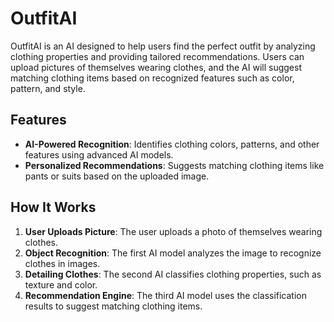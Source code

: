 # OutfitAI

OutfitAI is an AI designed to help users find the perfect outfit by analyzing clothing properties and providing tailored recommendations. Users can upload pictures of themselves wearing clothes, and the AI will suggest matching clothing items based on recognized features such as color, pattern, and style.

## Features

- **AI-Powered Recognition**: Identifies clothing colors, patterns, and other features using advanced AI models.
- **Personalized Recommendations**: Suggests matching clothing items like pants or suits based on the uploaded image.

## How It Works

1. **User Uploads Picture**: The user uploads a photo of themselves wearing clothes.
2. **Object Recognition**: The first AI model analyzes the image to recognize clothes in images.
3. **Detailing Clothes**: The second AI classifies clothing properties, such as texture and color.
4. **Recommendation Engine**: The third AI model uses the classification results to suggest matching clothing items.

